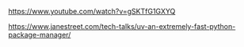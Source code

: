 
https://www.youtube.com/watch?v=gSKTfG1GXYQ

https://www.janestreet.com/tech-talks/uv-an-extremely-fast-python-package-manager/
